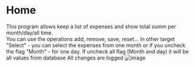 # Home
This program allows keep a list of expenses and show total summ per month/day/all time.  
You can use the operations add, remove, save, reset...
In other target "Select" - you can select the expenses from one month or if you uncheck the flag "Month" - for one day.
If uncheck all flag (Month and day) it will be all values from database
All changes are logged
![image](https://cloud.githubusercontent.com/assets/20286802/24414604/94c692d8-13e7-11e7-9fbb-a59bfb5934fd.png)

